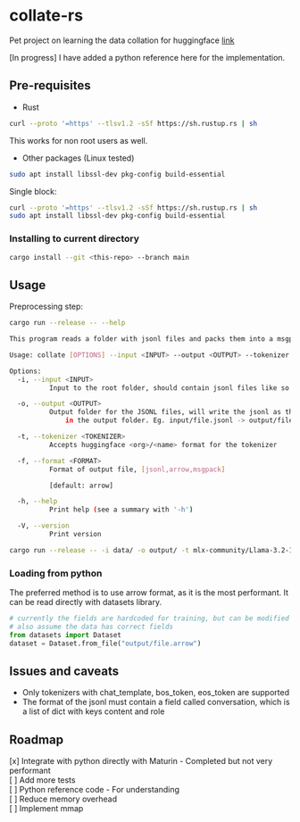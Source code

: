 # collate-rs

Pet project on learning the data collation for huggingface [link](https://huggingface.co/blog/packing-with-FA2)

[In progress] I have added a python reference here for the implementation. 

## Pre-requisites

- Rust
```bash
curl --proto '=https' --tlsv1.2 -sSf https://sh.rustup.rs | sh
```

This works for non root users as well.
- Other packages (Linux tested)
```bash
sudo apt install libssl-dev pkg-config build-essential
```

Single block:
```bash
curl --proto '=https' --tlsv1.2 -sSf https://sh.rustup.rs | sh
sudo apt install libssl-dev pkg-config build-essential
```

### Installing to current directory

```bash
cargo install --git <this-repo> --branch main
```
## Usage

Preprocessing step:

```bash
cargo run --release -- --help

This program reads a folder with jsonl files and packs them into a msgpack for python.

Usage: collate [OPTIONS] --input <INPUT> --output <OUTPUT> --tokenizer <TOKENIZER> --format <FORMAT>

Options:
  -i, --input <INPUT>
          Input to the root folder, should contain jsonl files like so - path/*.jsonl or just a single file

  -o, --output <OUTPUT>
          Output folder for the JSONL files, will write the jsonl as their own files
              in the output folder. Eg. input/file.jsonl -> output/file.msgpack

  -t, --tokenizer <TOKENIZER>
          Accepts huggingface <org>/<name> format for the tokenizer

  -f, --format <FORMAT>
          Format of output file, [jsonl,arrow,msgpack]

          [default: arrow]

  -h, --help
          Print help (see a summary with '-h')

  -V, --version
          Print version
```

```bash
cargo run --release -- -i data/ -o output/ -t mlx-community/Llama-3.2-1B-Instruct-4bit -f arrow
```

### Loading from python

The preferred method is to use arrow format, as it is the most performant. It can be read directly with datasets library.

```python
# currently the fields are hardcoded for training, but can be modified to suit the needs
# also assume the data has correct fields
from datasets import Dataset
dataset = Dataset.from_file("output/file.arrow")
```

## Issues and caveats
- Only tokenizers with chat_template, bos_token, eos_token are supported
- The format of the jsonl must contain a field called conversation, which is a list of dict with keys content and role

## Roadmap
[x] Integrate with python directly with Maturin - Completed but not very performant  
[ ] Add more tests  
[ ] Python reference code - For understanding  
[ ] Reduce memory overhead  
[ ] Implement mmap  